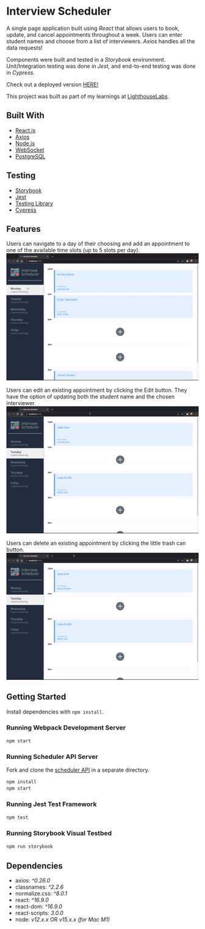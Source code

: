 # Interview Scheduler

A single page application built using _React_ that allows users to book, update, and cancel appointments throughout a week. Users can enter student names and choose from a list of interviewers. _Axios_ handles all the data requests! 

Components were built and tested in a _Storybook_ environment. Unit/Integration testing was done in _Jest_, and end-to-end testing was done in _Cypress_. 

Check out a deployed version [HERE!](https://elegant-hodgkin-708257.netlify.app/)

This project was built as part of my learnings at [LighthouseLabs](https://www.lighthouselabs.ca/). 

## Built With

* [React.js](https://reactjs.org/)
* [Axios](https://axios-http.com/)
* [Node.js](https://nodejs.org/en/)
* [WebSocket](https://developer.mozilla.org/en-US/docs/Web/API/WebSockets_API)
* [PostgreSQL](https://www.postgresql.org/)

## Testing

* [Storybook](https://storybook.js.org/)
* [Jest](https://jestjs.io/)
* [Testing Library](https://testing-library.com/)
* [Cypress](https://www.cypress.io/)

## Features

Users can navigate to a day of their choosing and add an appointment to one of the available time slots (up to 5 slots per day). 
![Add new appointment](https://github.com/heyjiani/scheduler/blob/master/docs/scheduler-ui-add.gif?raw=true)

Users can edit an existing appointment by clicking the Edit button. They have the option of updating both the student name and the chosen interviewer. 
![Edit appointment](https://github.com/heyjiani/scheduler/blob/master/docs/scheduler-ui-edit.gif?raw=true)

Users can delete an existing appointment by clicking the little trash can button. 
![Delete appointment](https://github.com/heyjiani/scheduler/blob/master/docs/scheduler-ui-delete.gif?raw=true)

## Getting Started

Install dependencies with `npm install`.

### Running Webpack Development Server

```sh
npm start
```

### Running Scheduler API Server


Fork and clone the [scheduler API](https://github.com/lighthouse-labs/scheduler-api) in a separate directory.
```sh
npm install
npm start
```

### Running Jest Test Framework

```sh
npm test
```

### Running Storybook Visual Testbed

```sh
npm run storybook
```


## Dependencies

* axios: _^0.26.0_
* classnames: _^2.2.6_
* normalize.css: _^8.0.1_
* react: _^16.9.0_
* react-dom: _^16.9.0_
* react-scripts: _3.0.0_
* node: _v12.x.x_ OR _v15.x.x (for Mac M1)_
